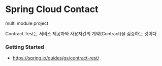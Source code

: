 # Spring Cloud Contact 

multi module project 

Contract Test는 서비스 제공자와 사용자간의 계약(Contract)을 검증하는 것이다

### Getting Started 

- https://spring.io/guides/gs/contract-rest/